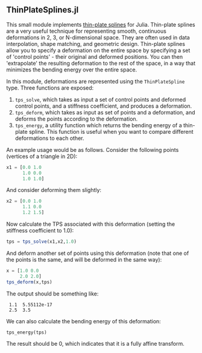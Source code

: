 ThinPlateSplines.jl
--------

This small module implements [thin-plate splines](https://en.wikipedia.org/wiki/Thin_plate_spline) for Julia. Thin-plate splines are a very useful technique for representing smooth, continuous deformations in 2, 3, or N-dimensional space. They are often used in data interpolation, shape matching, and geometric design. Thin-plate splines allow you to specify a deformation on the entire space by specifying a set of 'control points' - their original and deformed positions. You can then 'extrapolate' the resulting deformation to the rest of the space, in a way that minimizes the bending energy over the entire space.

In this module, deformations are represented using the `ThinPlateSpline` type. Three functions are exposed:

1. `tps_solve`, which takes as input a set of control points and deformed control points, and a stiffness coefficient, and produces a deformation. 
2. `tps_deform`, which takes as input as set of points and a deformation, and deforms the points according to the deformation.
3. `tps_energy`, a utility function which returns the bending energy of a thin-plate spline. This function is useful when you want to compare different deformations to each other.

An example usage would be as follows. Consider the following points (vertices of a triangle in 2D):

```julia
x1 = [0.0 1.0 
      1.0 0.0
      1.0 1.0]
```

And consider deforming them slightly:

```julia
x2 = [0.0 1.0
      1.1 0.0
      1.2 1.5]
```

Now calculate the TPS associated with this deformation (setting the stiffness coefficient to 1.0):

```julia
tps = tps_solve(x1,x2,1.0)
```

And deform another set of points using this deformation (note that one of the points is the same, and will be deformed in the same way):

```julia
x = [1.0 0.0
     2.0 2.0]
tps_deform(x,tps)
```

The output should be something like:
```
 1.1  5.55112e-17
 2.5  3.5
```

We can also calculate the bending energy of this deformation:

```
tps_energy(tps)
```

The result should be 0, which indicates that it is a fully affine transform.